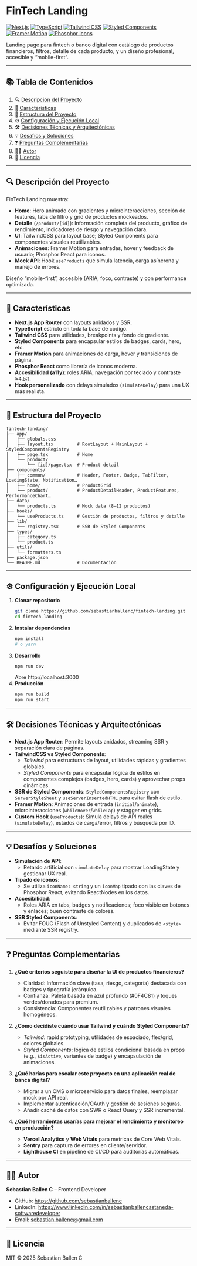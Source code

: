 # FinTech Landing

[![Next.js](https://img.shields.io/badge/Next.js-15.3.1-blue)](https://nextjs.org/)
[![TypeScript](https://img.shields.io/badge/TypeScript-5.x-blue)](https://www.typescriptlang.org/)
[![Tailwind CSS](https://img.shields.io/badge/Tailwind_CSS-4.x-cyan)](https://tailwindcss.com/)
[![Styled Components](https://img.shields.io/badge/Styled–Components-5.x-purple)](https://styled-components.com/)
[![Framer Motion](https://img.shields.io/badge/Framer–Motion-10.x-magenta)](https://www.framer.com/motion/)
[![Phosphor Icons](https://img.shields.io/badge/Phosphor–React-1.x-green)](https://phosphoricons.com/)

Landing page para fintech o banco digital con catálogo de productos financieros, filtros, detalle de cada producto, y un diseño profesional, accesible y “mobile-first”.

---

## 📚 Tabla de Contenidos

1. 🔍 [Descripción del Proyecto](#-descripción-del-proyecto)  
2. 🚀 [Características](#-características)  
3. 📂 [Estructura del Proyecto](#-estructura-del-proyecto)  
4. ⚙️ [Configuración y Ejecución Local](#-configuración-y-ejecución-local)  
5. 🛠️ [Decisiones Técnicas y Arquitectónicas](#-decisiones-técnicas-y-arquitectónicas)  
6. 💡 [Desafíos y Soluciones](#-desafíos-y-soluciones)  
7. ❓ [Preguntas Complementarias](#-preguntas-complementarias)  
8. 👨‍💻 [Autor](#-autor)  
9. 📄 [Licencia](#-licencia)  

---

## 🔍 Descripción del Proyecto

FinTech Landing muestra:

- **Home**: Hero animado con gradientes y microinteracciones, sección de features, tabs de filtro y grid de productos mockeados.  
- **Detalle** (`/product/[id]`): Información completa del producto, gráfico de rendimiento, indicadores de riesgo y navegación clara.  
- **UI**: TailwindCSS para layout base; Styled Components para componentes visuales reutilizables.  
- **Animaciones**: Framer Motion para entradas, hover y feedback de usuario; Phosphor React para iconos.  
- **Mock API**: Hook `useProducts` que simula latencia, carga asíncrona y manejo de errores.  

Diseño “mobile-first”, accesible (ARIA, foco, contraste) y con performance optimizada.

---

## 🚀 Características

- **Next.js App Router** con layouts anidados y SSR.  
- **TypeScript** estricto en toda la base de código.  
- **Tailwind CSS** para utilidades, breakpoints y fondo de gradiente.  
- **Styled Components** para encapsular estilos de badges, cards, hero, etc.  
- **Framer Motion** para animaciones de carga, hover y transiciones de página.  
- **Phosphor React** como librería de iconos moderna.  
- **Accesibilidad (a11y)**: roles ARIA, navegación por teclado y contraste ≥4.5:1.  
- **Hook personalizado** con delays simulados (`simulateDelay`) para una UX más realista.  

---

## 📂 Estructura del Proyecto

```
fintech-landing/
├── app/
│   ├── globals.css
│   ├── layout.tsx         # RootLayout + MainLayout + StyledComponentsRegistry
│   ├── page.tsx           # Home
│   └── product/
│       └── [id]/page.tsx  # Product detail
├── components/
│   ├── common/            # Header, Footer, Badge, TabFilter, LoadingState, Notification…
│   ├── home/              # ProductGrid
│   └── product/           # ProductDetailHeader, ProductFeatures, PerformanceChart…
├── data/
│   └── products.ts        # Mock data (8–12 productos)
├── hooks/
│   └── useProducts.ts     # Gestión de productos, filtros y detalle
├── lib/
│   └── registry.tsx       # SSR de Styled Components
├── types/
│   ├── category.ts
│   └── product.ts
├── utils/
│   └── formatters.ts
├── package.json
└── README.md              # Documentación
```

---

## ⚙️ Configuración y Ejecución Local

1. **Clonar repositorio**  
   ```bash
   git clone https://github.com/sebastianballenc/fintech-landing.git
   cd fintech-landing
   ```
2. **Instalar dependencias**
   ```bash
   npm install
   # o yarn
   ```
3. **Desarrollo**
   ```bash
   npm run dev
   ```  
   Abre http://localhost:3000
4. **Producción**
   ```bash
   npm run build
   npm run start
   ```

---

## 🛠️ Decisiones Técnicas y Arquitectónicas

- **Next.js App Router**: Permite layouts anidados, streaming SSR y separación clara de páginas.
- **TailwindCSS vs Styled Components**:
    - _Tailwind_ para estructuras de layout, utilidades rápidas y gradientes globales.
    - _Styled Components_ para encapsular lógica de estilos en componentes complejos (badges, hero, cards) y aprovechar props dinámicas.
- **SSR de Styled Components**: `StyledComponentsRegistry` con `ServerStyleSheet` y `useServerInsertedHTML` para evitar flash de estilo.
- **Framer Motion**: Animaciones de entrada (`initial`/`animate`), microinteracciones (`whileHover`/`whileTap`) y stagger en grids.
- **Custom Hook** (`useProducts`): Simula delays de API reales (`simulateDelay`), estados de carga/error, filtros y búsqueda por ID.

---

## 💡 Desafíos y Soluciones

- **Simulación de API**:
    - Retardo artificial con `simulateDelay` para mostrar LoadingState y gestionar UX real.
- **Tipado de iconos**:
    - Se utiliza `iconName: string` y un `iconMap` tipado con las claves de Phosphor React, evitando ReactNodes en los datos.
- **Accesibilidad**:
    - Roles ARIA en tabs, badges y notificaciones; foco visible en botones y enlaces; buen contraste de colores.
- **SSR Styled Components**:
    - Evitar FOUC (Flash of Unstyled Content) y duplicados de `<style>` mediante SSR registry.

---

## ❓ Preguntas Complementarias

1. **¿Qué criterios seguiste para diseñar la UI de productos financieros?**
    - Claridad: Información clave (tasa, riesgo, categoría) destacada con badges y tipografía jerárquica.
    - Confianza: Paleta basada en azul profundo (#0F4C81) y toques verdes/dorados para premium.
    - Consistencia: Componentes reutilizables y patrones visuales homogéneos.

2. **¿Cómo decidiste cuándo usar Tailwind y cuándo Styled Components?**
    - _Tailwind_: rapid prototyping, utilidades de espaciado, flex/grid, colores globales.
    - _Styled Components_: lógica de estilos condicional basada en props (e.g., `$isActive`, variantes de badge) y encapsulación de animaciones.

3. **¿Qué harías para escalar este proyecto en una aplicación real de banca digital?**
    - Migrar a un CMS o microservicio para datos finales, reemplazar mock por API real.
    - Implementar autenticación/OAuth y gestión de sesiones seguras.
    - Añadir caché de datos con SWR o React Query y SSR incremental.

4. **¿Qué herramientas usarías para mejorar el rendimiento y monitoreo en producción?**
    - **Vercel Analytics** y **Web Vitals** para metricas de Core Web Vitals.
    - **Sentry** para captura de errores en cliente/servidor.
    - **Lighthouse CI** en pipeline de CI/CD para auditorías automáticas.

---

## 👨‍💻 Autor

**Sebastian Ballen C** – Frontend Developer
- GitHub: https://github.com/sebastianballenc
- LinkedIn: https://www.linkedin.com/in/sebastianballencastaneda-softwaredeveloper
- Email: sebastian.ballenc@gmail.com

---

## 📄 Licencia

MIT © 2025 Sebastian Ballen C